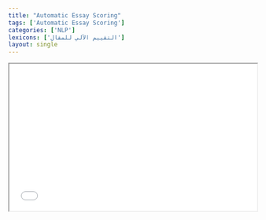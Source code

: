 ```yaml
---
title: "Automatic Essay Scoring"
tags: ['Automatic Essay Scoring']
categories: ['NLP']
lexicons: ['التقييم الآلي للمقال']
layout: single
---
```



<iframe src="/intro.pdf#Automated-Essay-Scoring" height="300" width="100%"></iframe>
